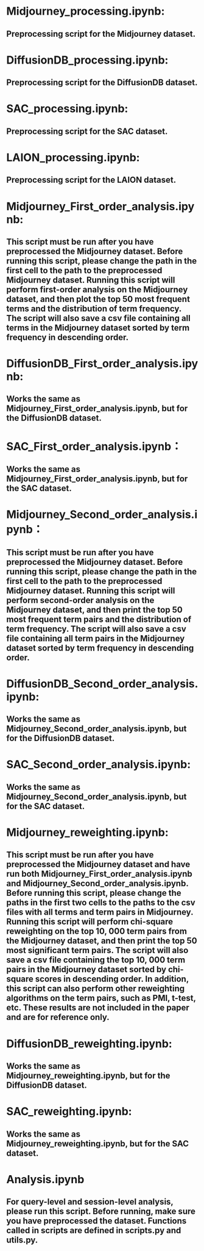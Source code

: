 # Midjourney_processing.ipynb:
## Preprocessing script for the Midjourney dataset.


# DiffusionDB_processing.ipynb:
## Preprocessing script for the DiffusionDB dataset.


# SAC_processing.ipynb:
## Preprocessing script for the SAC dataset.


# LAION_processing.ipynb:
## Preprocessing script for the LAION dataset.


# Midjourney_First_order_analysis.ipynb:
## This script must be run after you have preprocessed the Midjourney dataset. Before running this script, please change the path in the first cell to the path to the preprocessed Midjourney dataset. Running this script will perform first-order analysis on the Midjourney dataset, and then plot the top 50 most frequent terms and the distribution of term frequency. The script will also save a csv file containing all terms in the Midjourney dataset sorted by term frequency in descending order.


# DiffusionDB_First_order_analysis.ipynb:
## Works the same as Midjourney_First_order_analysis.ipynb, but for the DiffusionDB dataset.


# SAC_First_order_analysis.ipynb：
## Works the same as Midjourney_First_order_analysis.ipynb, but for the SAC dataset.


# Midjourney_Second_order_analysis.ipynb：
## This script must be run after you have preprocessed the Midjourney dataset. Before running this script, please change the path in the first cell to the path to the preprocessed Midjourney dataset. Running this script will perform second-order analysis on the Midjourney dataset, and then print the top 50 most frequent term pairs and the distribution of term frequency. The script will also save a csv file containing all term pairs in the Midjourney dataset sorted by term frequency in descending order.


# DiffusionDB_Second_order_analysis.ipynb:
## Works the same as Midjourney_Second_order_analysis.ipynb, but for the DiffusionDB dataset.


# SAC_Second_order_analysis.ipynb:
## Works the same as Midjourney_Second_order_analysis.ipynb, but for the SAC dataset.


# Midjourney_reweighting.ipynb:
## This script must be run after you have preprocessed the Midjourney dataset and have run both Midjourney_First_order_analysis.ipynb and Midjourney_Second_order_analysis.ipynb. Before running this script, please change the paths in the first two cells to the paths to the csv files with all terms and term pairs in Midjourney. Running this script will perform chi-square reweighting on the top 10, 000 term pairs from the Midjourney dataset, and then print the top 50 most significant term pairs. The script will also save a csv file containing the top 10, 000 term pairs in the Midjourney dataset sorted by chi-square scores in descending order. In addition, this script can also perform other reweighting algorithms on the term pairs, such as PMI, t-test, etc. These results are not included in the paper and are for reference only.


# DiffusionDB_reweighting.ipynb:
## Works the same as Midjourney_reweighting.ipynb, but for the DiffusionDB dataset.


# SAC_reweighting.ipynb:
## Works the same as Midjourney_reweighting.ipynb, but for the SAC dataset.


# Analysis.ipynb
## For query-level and session-level analysis, please run this script. Before running, make sure you have preprocessed the dataset. Functions called in scripts are defined in scripts.py and utils.py.
